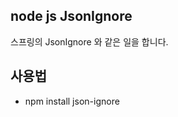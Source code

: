 ## node js JsonIgnore

스프링의 JsonIgnore 와 같은 일을 합니다.

## 사용법

 - npm install json-ignore


<script src="https://gist.github.com/WooJongSeon/d8144ad8a6c187d89e72ab5a52497ab7.js"></script>
